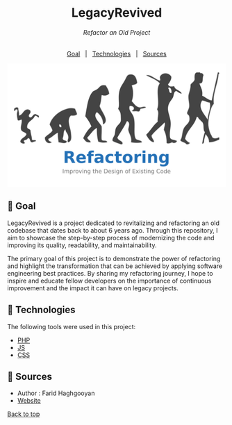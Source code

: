 <h1 align="center">LegacyRevived</h1>
<h6 align="center">Refactor an Old Project</h6>

<p align="center">
  <a href="#dart-goal">Goal</a> &#xa0; | &#xa0; 
  <a href="#rocket-technologies">Technologies</a> &#xa0; | &#xa0;
  <a href="#memo-Sources">Sources</a> 
</p>
<img src="banner.png" />
<br>

## :dart: Goal ##

LegacyRevived is a project dedicated to revitalizing and refactoring an old codebase that dates back to about 6 years ago. Through this repository, I aim to showcase the step-by-step process of modernizing the code and improving its quality, readability, and maintainability.

The primary goal of this project is to demonstrate the power of refactoring and highlight the transformation that can be achieved by applying software engineering best practices. By sharing my refactoring journey, I hope to inspire and educate fellow developers on the importance of continuous improvement and the impact it can have on legacy projects.


## :rocket: Technologies ##

The following tools were used in this project:

- [PHP](https://www.php.net/)
- [JS](https://developer.mozilla.org/en-US/docs/Web/JavaScript)
- [CSS](https://www.w3schools.com/css/)



## :memo: Sources ##
- Author : Farid Haghgooyan
- [Website](https://mrhaghgooyan.com/)


<a href="#top">Back to top</a>

